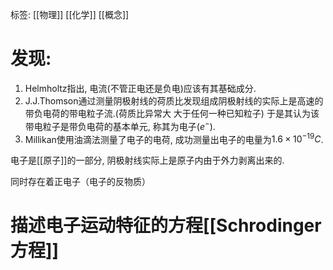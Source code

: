标签: [[物理]] [[化学]] [[概念]]

# 发现: 
1. Helmholtz指出, 电流(不管正电还是负电)应该有其基础成分. 
2. J.J.Thomson通过测量阴极射线的荷质比发现组成阴极射线的实际上是高速的带负电荷的带电粒子流.(荷质比异常大 大于任何一种已知粒子) 于是其认为该带电粒子是带负电荷的基本单元, 称其为电子$(e^-)$. 
3. Millikan使用油滴法测量了电子的电荷, 成功测量出电子的电量为$1.6 \times 10^{-19}C$. 

电子是[[原子]]的一部分, 阴极射线实际上是原子内由于外力剥离出来的. 

同时存在着正电子（电子的反物质）

# 描述电子运动特征的方程[[Schrodinger方程]]